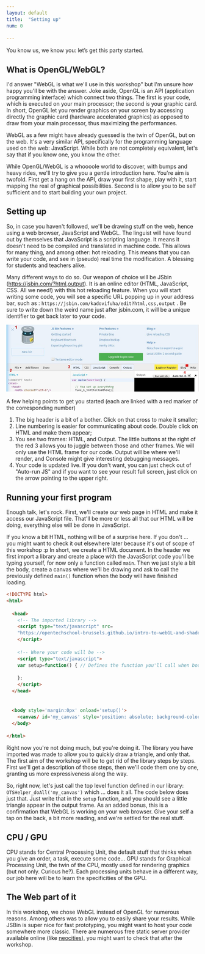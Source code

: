 ```yaml
---
layout: default
title:  "Setting up"
num: 0

---
```


You know us, we know you: let’s get this party started.

## What is OpenGL/WebGL?

I'd answer "WebGL is what we'll use in this workshop" but I'm unsure how happy you'll be with the answer. Joke aside, OpenGL is an API (application programming interface) which connect two things. The first is your code, which is executed on your main processor; the second is your graphic card. In short, OpenGL let you render graphics on your screen by accessing directly the graphic card (hardware accelerated graphics) as opposed to draw from your main processor, thus maximizing the performances.

WebGL as a few might have already guessed is the twin of OpenGL, but on the web. It's a very similar API, specifically for the programming language used on the web: JavaScript. While both are not completely equivalent, let's say that if you know one, you know the other.

While OpenGL/WebGL is a whoooole world to discover, with bumps and heavy rides, we'll try to give you a gentle introduction here. You're aim is twofold. First get a hang on the API, draw your first shape, play with it, start mapping the real of graphical possibilities. Second is to allow you to be self sufficient and to start building your own project.


## Setting up

So, in case you haven't followed, we'll be drawing stuff on the web, hence using a web browser, JavaScript and WebGL. The linguist will have found out by themselves that JavaScript is a scripting language. It means it doesn't need to be compiled and translated in machine code. This allows for many thing, and among other: hot reloading. This means that you can write your code, and see in (pseudo) real time the modification. A blessing for students and teachers alike.

Many different ways to do so. Our weapon of choice will be JSbin (<https://jsbin.com/?html,output>). It is an online editor (HTML, JavaScript, CSS. All we need!) with this hot reloading feature. When you will start writing some code, you will see a specific URL popping up in your address bar, such as : `https://jsbin.com/kadovifuha/edit?html,css,output` . Be sure to write down the weird name just after jsbin.com, it will be a unique identifier to get back later to your code.


<img class="ctr" src="./assets/log0_jsbin.jpg" alt="Full Rendering">

A few helping points to get you started (each are linked with a red marker of the corresponding number)

1. The big header is a bit of a bother. Click on that cross to make it smaller;
2. Line numbering is easier for communicating about code. Double click on HTML and make them appear;
3. You see two frames: HTML, and Output. The little buttons at the right of the red 3 allows you to juggle between those and other frames. We will only use the HTML frame for our code. Output will be where we'll render, and Console might give interesting debugging messages.
4. Your code is updated live. If you don't want, you can just check out of "Auto-run JS"  and if you want to see your result full screen, just click on the arrow pointing to the upper right.
 

## Running your first program

Enough talk, let's rock. First, we'll create our web page in HTML and make it access our JavaScript file. That'll be more or less all that our HTML will be doing, everything else will be done in JavaScript.

If you know a bit HTML, nothing will be of a surprise here. If you don't ... you might want to check it out elsewhere later because it's out of scope of this workshop :p In short, we create a HTML document. In the header we first import a library and create a place with the JavasScript code you'll be typing yourself, for now only a function called `main`. Then we just style a bit the body, create a canvas where we'll be drawing and ask to call the previously defined `main()` function when the body will have finished loading.


~~~ HTML
<!DOCTYPE html>
<html>

  <head>  
    <!-- The imported library -->
    <script type="text/javascript" src=
    "https://opentechschool-brussels.github.io/intro-to-webGL-and-shaders/src/lib.js">
    </script>
    
    <!-- Where your code will be -->
    <script type="text/javascript">
    var setup=function() { // Defines the function you'll call when body finish loading

    };
    </script>
  </head>


  <body style='margin:0px' onload='setup()'>
    <canvas/ id='my_canvas' style='position: absolute; background-color: black;'>
  </body>

</html>
~~~

Right now you're not doing much, but you're doing it. The library you have imported was made to allow you to quickly draw a triangle, and only that. The first aim of the workshop will be to get rid of the library steps by steps. First we'll get a description of those steps, then we'll code them one by one, granting us more expressiveness along the way.

So, right now, let's just call the top level function defined in our library: `OTSHelper_doAll('my_canvas')` which ... does it all. The code below does just that. Just write that in the `setup` function, and you should see a little triangle appear in the output frame. As an added bonus, this is a confirmation that WebGL is working on your web browser. Give your self a tap on the back, a bit more reading, and we're settled for the real stuff.

## CPU / GPU
CPU stands for Central Processing Unit, the default stuff that thinks when you give an order, a task, execute some code... GPU stands for Graphical Processing Unit, the twin of the CPU, mostly used for rendering graphics (but not only. Curious he?). Each processing units behave in a different way, our job here will be to learn the specificities of the GPU.

## The Web part of it
In this workshop, we chose WebGL instead of OpenGL for numerous reasons. Among others was to allow you to easily share your results. While JSBin is super nice for fast prototyping, you might want to host your code somewhere more classic. There are numerous free static server provider available online (like [neocities](http://neocities.org)), you might want to check that after the workshop.



